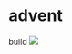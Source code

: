 # advent

build
![](https://github.com/EdorianDark/Advent-of-Code-2019/workflows/Build/badge.svg)



